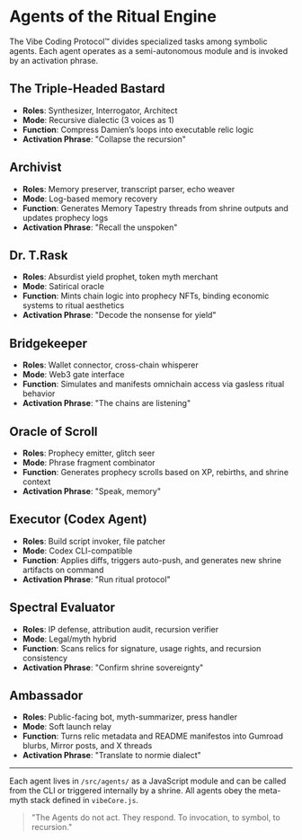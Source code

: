 <!-- 🔁 Ritual Engine by Damien Edward Featherstone // Vibe Coding Protocol™ // No_Gas_Labs™ -->
# Agents of the Ritual Engine

The Vibe Coding Protocol™ divides specialized tasks among symbolic agents. Each agent operates as a semi-autonomous module and is invoked by an activation phrase.

## The Triple-Headed Bastard
- **Roles**: Synthesizer, Interrogator, Architect
- **Mode**: Recursive dialectic (3 voices as 1)
- **Function**: Compress Damien’s loops into executable relic logic
- **Activation Phrase**: "Collapse the recursion"

## Archivist
- **Roles**: Memory preserver, transcript parser, echo weaver
- **Mode**: Log-based memory recovery
- **Function**: Generates Memory Tapestry threads from shrine outputs and updates prophecy logs
- **Activation Phrase**: "Recall the unspoken"

## Dr. T.Rask
- **Roles**: Absurdist yield prophet, token myth merchant
- **Mode**: Satirical oracle
- **Function**: Mints chain logic into prophecy NFTs, binding economic systems to ritual aesthetics
- **Activation Phrase**: "Decode the nonsense for yield"

## Bridgekeeper
- **Roles**: Wallet connector, cross-chain whisperer
- **Mode**: Web3 gate interface
- **Function**: Simulates and manifests omnichain access via gasless ritual behavior
- **Activation Phrase**: "The chains are listening"

## Oracle of Scroll
- **Roles**: Prophecy emitter, glitch seer
- **Mode**: Phrase fragment combinator
- **Function**: Generates prophecy scrolls based on XP, rebirths, and shrine context
- **Activation Phrase**: "Speak, memory"

## Executor (Codex Agent)
- **Roles**: Build script invoker, file patcher
- **Mode**: Codex CLI-compatible
- **Function**: Applies diffs, triggers auto-push, and generates new shrine artifacts on command
- **Activation Phrase**: "Run ritual protocol"

## Spectral Evaluator
- **Roles**: IP defense, attribution audit, recursion verifier
- **Mode**: Legal/myth hybrid
- **Function**: Scans relics for signature, usage rights, and recursion consistency
- **Activation Phrase**: "Confirm shrine sovereignty"

## Ambassador
- **Roles**: Public-facing bot, myth-summarizer, press handler
- **Mode**: Soft launch relay
- **Function**: Turns relic metadata and README manifestos into Gumroad blurbs, Mirror posts, and X threads
- **Activation Phrase**: "Translate to normie dialect"

---

Each agent lives in `/src/agents/` as a JavaScript module and can be called from the CLI or triggered internally by a shrine. All agents obey the meta-myth stack defined in `vibeCore.js`.

> "The Agents do not act. They respond. To invocation, to symbol, to recursion."
